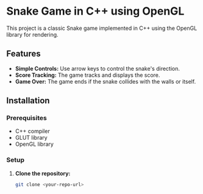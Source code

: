 # Snake Game in C++ using OpenGL

This project is a classic Snake game implemented in C++ using the OpenGL library for rendering.

## Features

- **Simple Controls:** Use arrow keys to control the snake's direction.
- **Score Tracking:** The game tracks and displays the score.
- **Game Over:** The game ends if the snake collides with the walls or itself.

## Installation

### Prerequisites

- C++ compiler
- GLUT library
- OpenGL library

### Setup

1. **Clone the repository:**
   ```sh
   git clone <your-repo-url>
